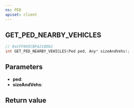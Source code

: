 ```yaml
---
ns: PED
apiset: client
---
```

## GET_PED_NEARBY_VEHICLES

```c
// 0xCFF869CBFA210D82
int GET_PED_NEARBY_VEHICLES(Ped ped, Any* sizeAndVehs);
```


## Parameters
* **ped**:
* **sizeAndVehs**:

## Return value